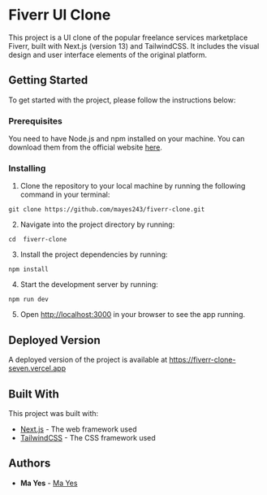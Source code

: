 # Fiverr UI Clone

This project is a UI clone of the popular freelance services marketplace Fiverr, built with Next.js (version 13) and TailwindCSS. It includes the visual design and user interface elements of the original platform.

## Getting Started

To get started with the project, please follow the instructions below:

### Prerequisites

You need to have Node.js and npm installed on your machine. You can download them from the official website [here](https://nodejs.org/en/download/).

### Installing

1. Clone the repository to your local machine by running the following command in your terminal:

```
git clone https://github.com/mayes243/fiverr-clone.git
```

2. Navigate into the project directory by running:

```
cd  fiverr-clone
```

3. Install the project dependencies by running:

```
npm install
```

4. Start the development server by running:

```
npm run dev
```

5. Open [http://localhost:3000](http://localhost:3000) in your browser to see the app running.

## Deployed Version

A deployed version of the project is available at <a href="https://fiverr-clone-seven.vercel.app" target="_blank">https://fiverr-clone-seven.vercel.app</a>

## Built With

This project was built with:

- [Next.js](https://nextjs.org/) - The web framework used
- [TailwindCSS](https://tailwindcss.com/) - The CSS framework used

## Authors

- **Ma Yes** - [Ma Yes](https://github.com/mayes243)
